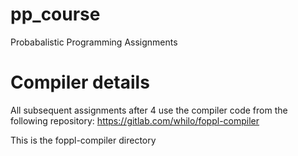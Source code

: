 # pp_course
Probabalistic Programming Assignments


# Compiler details

All subsequent assignments after 4 use the compiler code from the following repository:
https://gitlab.com/whilo/foppl-compiler

This is the foppl-compiler directory
